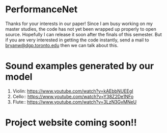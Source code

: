 # PerformanceNet
Thanks for your interests in our paper!
Since I am busy working on my master studies, the code has not yet been wrapped up properly to open source. Hopefully I can release it soon after the finals of this semester. But if you are very interested in getting the code instantly, send a mail to bryanw@dgp.toronto.edu then we can talk about this.

# Sound examples generated by our model
1. Violin: https://www.youtube.com/watch?v=kAEbbNUEEgI
2. Cello:: https://www.youtube.com/watch?v=Y38Z2De1NFo
3. Flute:: https://www.youtube.com/watch?v=3LzN3GvMNeU

# Project website coming soon!!
